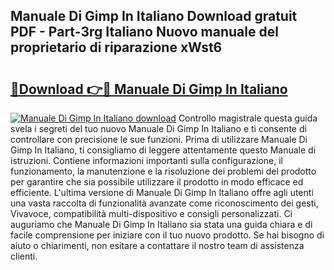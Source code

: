 ## Manuale Di Gimp In Italiano Download gratuit PDF - Part-3rg Italiano Nuovo manuale del proprietario di riparazione xWst6

# <h2><a href="http://dfeo5u.blite.top/?on=Manuale+Di+Gimp+In+Italiano">🔗Download 👉🔴 Manuale Di Gimp In Italiano</a></h2>

[![Manuale Di Gimp In Italiano download](https://i.imgur.com/lujVjoI.png)](http://dfeo5u.blite.top/?on=Manuale+Di+Gimp+In+Italiano)
Controllo magistrale questa guida svela i segreti del tuo nuovo Manuale Di Gimp In Italiano e ti consente di controllare con precisione le sue funzioni. Prima di utilizzare Manuale Di Gimp In Italiano, ti consigliamo di leggere attentamente questo Manuale di istruzioni. Contiene informazioni importanti sulla configurazione, il funzionamento, la manutenzione e la risoluzione dei problemi del prodotto per garantire che sia possibile utilizzare il prodotto in modo efficace ed efficiente. L'ultima versione di Manuale Di Gimp In Italiano offre agli utenti una vasta raccolta di funzionalità avanzate come riconoscimento dei gesti, Vivavoce, compatibilità multi-dispositivo e consigli personalizzati. Ci auguriamo che Manuale Di Gimp In Italiano sia stata una guida chiara e di facile comprensione per iniziare con il tuo nuovo prodotto. Se hai bisogno di aiuto o chiarimenti, non esitare a contattare il nostro team di assistenza clienti.
